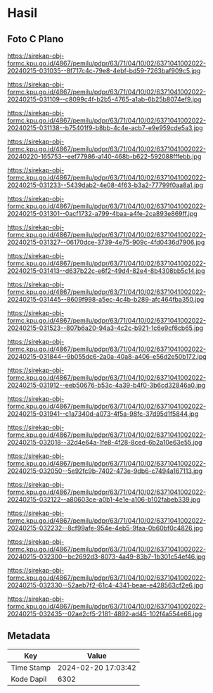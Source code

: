 # Hasil

## Foto C Plano

https://sirekap-obj-formc.kpu.go.id/4867/pemilu/pdpr/63/71/04/10/02/6371041002022-20240215-031035--8f717c4c-79e8-4ebf-bd59-7263baf909c5.jpg

https://sirekap-obj-formc.kpu.go.id/4867/pemilu/pdpr/63/71/04/10/02/6371041002022-20240215-031109--c8099c4f-b2b5-4765-a1ab-6b25b8074ef9.jpg

https://sirekap-obj-formc.kpu.go.id/4867/pemilu/pdpr/63/71/04/10/02/6371041002022-20240215-031138--b75401f9-b8bb-4c4e-acb7-e9e959cde5a3.jpg

https://sirekap-obj-formc.kpu.go.id/4867/pemilu/pdpr/63/71/04/10/02/6371041002022-20240220-165753--eef77986-a140-468b-b622-592088fffebb.jpg

https://sirekap-obj-formc.kpu.go.id/4867/pemilu/pdpr/63/71/04/10/02/6371041002022-20240215-031233--5439dab2-4e08-4f63-b3a2-77799f0aa8a1.jpg

https://sirekap-obj-formc.kpu.go.id/4867/pemilu/pdpr/63/71/04/10/02/6371041002022-20240215-031301--0acf1732-a799-4baa-a4fe-2ca893e869ff.jpg

https://sirekap-obj-formc.kpu.go.id/4867/pemilu/pdpr/63/71/04/10/02/6371041002022-20240215-031327--06170dce-3739-4e75-909c-4fd0436d7906.jpg

https://sirekap-obj-formc.kpu.go.id/4867/pemilu/pdpr/63/71/04/10/02/6371041002022-20240215-031413--d637b22c-e6f2-49d4-82e4-8b4308bb5c14.jpg

https://sirekap-obj-formc.kpu.go.id/4867/pemilu/pdpr/63/71/04/10/02/6371041002022-20240215-031445--8609f998-a5ec-4c4b-b289-afc464fba350.jpg

https://sirekap-obj-formc.kpu.go.id/4867/pemilu/pdpr/63/71/04/10/02/6371041002022-20240215-031523--807b6a20-94a3-4c2c-b921-1c6e9cf6cb65.jpg

https://sirekap-obj-formc.kpu.go.id/4867/pemilu/pdpr/63/71/04/10/02/6371041002022-20240215-031844--9b055dc6-2a0a-40a8-a406-e56d2e50b172.jpg

https://sirekap-obj-formc.kpu.go.id/4867/pemilu/pdpr/63/71/04/10/02/6371041002022-20240215-031912--eeb50676-b53c-4a39-b4f0-3b6cd32846a0.jpg

https://sirekap-obj-formc.kpu.go.id/4867/pemilu/pdpr/63/71/04/10/02/6371041002022-20240215-031941--c1a7340d-a073-4f5a-98fc-37d95d1f5844.jpg

https://sirekap-obj-formc.kpu.go.id/4867/pemilu/pdpr/63/71/04/10/02/6371041002022-20240215-032018--32d4e64a-1fe8-4f28-8ced-6b2a10e63e55.jpg

https://sirekap-obj-formc.kpu.go.id/4867/pemilu/pdpr/63/71/04/10/02/6371041002022-20240215-032050--5e92fc9b-7402-473e-9db6-c7494a167113.jpg

https://sirekap-obj-formc.kpu.go.id/4867/pemilu/pdpr/63/71/04/10/02/6371041002022-20240215-032122--a80603ce-a0b1-4e1e-a106-b102fabeb339.jpg

https://sirekap-obj-formc.kpu.go.id/4867/pemilu/pdpr/63/71/04/10/02/6371041002022-20240215-032232--8cf99afe-954e-4eb5-9faa-0b60bf0c4826.jpg

https://sirekap-obj-formc.kpu.go.id/4867/pemilu/pdpr/63/71/04/10/02/6371041002022-20240215-032300--bc2692d3-8073-4a49-83b7-1b301c54ef46.jpg

https://sirekap-obj-formc.kpu.go.id/4867/pemilu/pdpr/63/71/04/10/02/6371041002022-20240215-032330--52aeb7f2-61c4-4341-beae-e428563cf2e6.jpg

https://sirekap-obj-formc.kpu.go.id/4867/pemilu/pdpr/63/71/04/10/02/6371041002022-20240215-032435--02ae2cf5-2181-4892-ad45-102f4a554e66.jpg


## Metadata

| Key        | Value               |
| ---------- | ------------------- |
| Time Stamp | 2024-02-20 17:03:42 |
| Kode Dapil | 6302                |



